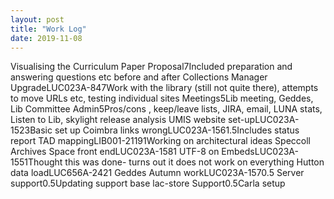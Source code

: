 ```yaml
---
layout: post
title: "Work Log"
date: 2019-11-08
---
```

<tr><td>Visualising the Curriculum Paper Proposal</td><td></td><td>7</td><td>Included preparation and answering questions etc before and after</td></tr>
<tr><td>Collections Manager Upgrade</td><td>LUC023A-84</td><td>7</td><td>Work with the library (still not quite there), attempts to move URLs etc, testing individual sites</td></tr>
<tr><td>Meetings</td><td></td><td>5</td><td>Lib meeting, Geddes, Lib Committee</td></tr>
<tr><td>Admin</td><td></td><td>5</td><td>Pros/cons , keep/leave lists, JIRA, email, LUNA stats, Listen to Lib, skylight release analysis</td></tr>
<tr><td>UMIS website set-up</td><td>LUC023A-152</td><td>3</td><td>Basic set up</td></tr>
<tr><td>Coimbra links wrong</td><td>LUC023A-156</td><td>1.5</td><td>Includes status report</td></tr>
<tr><td>TAD mapping</td><td>LIB001-2119</td><td>1</td><td>Working on architectural ideas</td></tr>
<tr><td>Speccoll Archives Space front end</td><td>LUC023A-158</td><td>1</td><td></td></tr>
<tr><td>UTF-8 on Embeds</td><td>LUC023A-155</td><td>1</td><td>Thought this was done- turns out it does not work on everything</td></tr>
<tr><td>Hutton data load</td><td>LUC656A-242</td><td>1</td><td></td></tr>
<tr><td>Geddes Autumn work</td><td>LUC023A-157</td><td>0.5</td><td></td></tr>
<tr><td>Server support</td><td></td><td>0.5</td><td>Updating support base</td></tr>
<tr><td>lac-store Support</td><td></td><td>0.5</td><td>Carla setup</td></tr>
